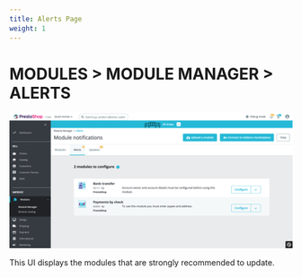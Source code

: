 ```yaml
---
title: Alerts Page
weight: 1
---
```

# MODULES > MODULE MANAGER > ALERTS

![Alerts tab](static/img/alerts-listing.png)

This UI displays the modules that are strongly recommended to update.
